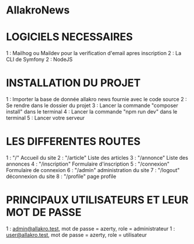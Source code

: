 # AllakroNews

# LOGICIELS NECESSAIRES
1 : Mailhog ou Maildev pour la verification d'email apres inscription
2 : La CLI de Symfony
2 : NodeJS
# INSTALLATION DU PROJET
1 : Importer la base de donnée allakro news fournie avec le code source
2 : Se rendre dans le dossier du projet
3 : Lancer la commande "composer install" dans le terminal
4 : Lancer la commande "npm run dev" dans le terminal
5 : Lancer votre serveur

# LES DIFFERENTES ROUTES
1 : "/" Accueil du site
2 : "/article" Liste des articles
3 : "/annonce" Liste des annonces
4 : "/inscription" Formulaire d'inscription
5 : "/connexion" Formulaire de connexion
6 : "/admin" administration du site
7 : "/logout" déconnexion du site
8 : "/profile" page profile

# PRINCIPAUX UTILISATEURS ET LEUR MOT DE PASSE
1 : admin@allakro.test, mot de passe = azerty, role = administrateur
1 : user@allakro.test, mot de passe = azerty, role = utilisateur
